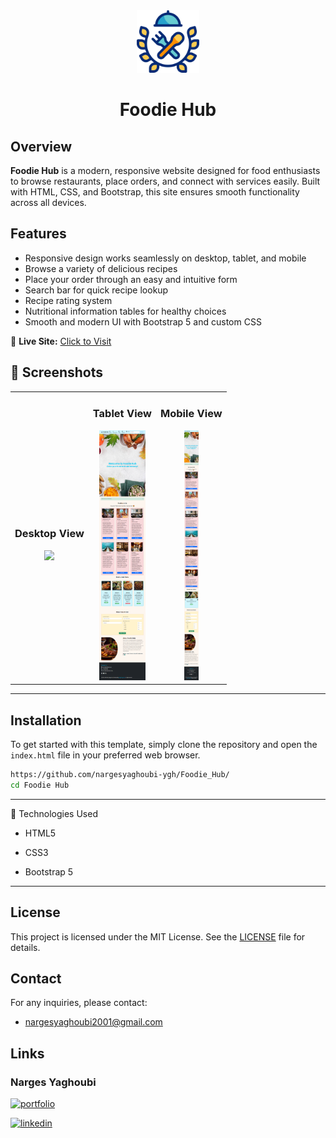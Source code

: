 <div align="center">
<img src="https://github.com/nargesyaghoubi-ygh/Foodie_Hub/blob/main/images/fav-icon/icon1.png" width=100px>
   <h1>Foodie Hub</h1>
</div>

## Overview

**Foodie Hub** is a modern, responsive website designed for food enthusiasts to browse restaurants, place orders, and connect with services easily. Built with HTML, CSS, and Bootstrap, this site ensures smooth functionality across all devices.



## Features

- Responsive design works seamlessly on desktop, tablet, and mobile  
- Browse a variety of delicious recipes  
- Place your order through an easy and intuitive form  
- Search bar for quick recipe lookup  
- Recipe rating system  
- Nutritional information tables for healthy choices  
- Smooth and modern UI with Bootstrap 5 and custom CSS

🔗 **Live Site:** [Click to Visit](https://nargesyaghoubi-ygh.github.io/Foodie_Hub/)

## 📸 Screenshots

<div align="center">
  <table align="center">
    <tr align="center">
      <td align="center">
        <h3>Desktop View</h3>
        <a href="https://github.com/nargesyaghoubi-ygh/Foodie_Hub/blob/main/images/screenshots/Desktop.png">
          <img src="https://raw.githubusercontent.com/nargesyaghoubi-ygh/Foodie_Hub/main/images/screenshots/Desktop.png" height="400px">
        </a>
      </td>
       <td align="center">
        <h3>Tablet View</h3>
        <a href="https://github.com/nargesyaghoubi-ygh/Foodie_Hub/blob/main/images/screenshots/Tablet.png">
          <img src="https://raw.githubusercontent.com/nargesyaghoubi-ygh/Foodie_Hub/main/images/screenshots/Tablet.png" height="400px">
        </a>
      </td>
      <td align="center">
        <h3>Mobile View</h3>
        <a href="https://github.com/nargesyaghoubi-ygh/Foodie_Hub/blob/main/images/screenshots/mobile.png">
          <img src="https://raw.githubusercontent.com/nargesyaghoubi-ygh/Foodie_Hub/main/images/screenshots/mobile.png" height="400px">
        </a>
      </td>
    </tr>
  </table>
</div>

---
## Installation
To get started with this template, simply clone the repository and open the `index.html` file in your preferred web browser.

```bash
https://github.com/nargesyaghoubi-ygh/Foodie_Hub/
cd Foodie Hub
```
---

🔧 Technologies Used
- HTML5

- CSS3

- Bootstrap 5
---

## License

This project is licensed under the MIT License. See the [LICENSE](https://github.com/nargesyaghoubi-ygh/Foodie_Hub/blob/main/LICENSE) file for details.

## Contact
For any inquiries, please contact:
- nargesyaghoubi2001@gmail.com

## Links

### Narges Yaghoubi
[![portfolio](https://img.shields.io/badge/my_portfolio-000?style=for-the-badge&logo=ko-fi&logoColor=white)](https://nargesyaghoubi-ygh.github.io/My-portfolio/)

[![linkedin](https://img.shields.io/badge/linkedin-0A66C2?style=for-the-badge&logo=linkedin&logoColor=white)](https://www.linkedin.com/in/narges-yaghoubi-656a28243/)


